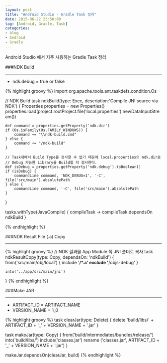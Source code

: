 ```yaml
---
layout: post
title: "Android Studio - Gradle Task 정리"
date: 2015-06-22 23:50:00
tag: [Android, Gradle, Task]
categories:
- blog
- Android
- Gradle
---
```


<!--more-->

Android Studio 에서 자주 사용하는 Gradle Task 정리

###NDK Build

- - -

- ndk.debug = true or false

{% highlight groovy %}
import org.apache.tools.ant.taskdefs.condition.Os

// NDK Build
task ndkBuild(type: Exec, description:'Compile JNI source via NDK') {
    Properties properties = new Properties()
    properties.load(project.rootProject.file('local.properties').newDataInputStream())

    def command = properties.getProperty('ndk.dir')
    if (Os.isFamily(Os.FAMILY_WINDOWS)) {
        command += "\\ndk-build.cmd"
    } else {
        command += "/ndk-build"
    }

    // Task내에서 Build Type을 검사할 수 없기 때문에 local.properties의 ndk.dir로
    // Debug 가능한 Library를 Build할 지 검사한다.
    def isDebug = properties.getProperty('ndk.debug').toBoolean()
    if (isDebug) {
        commandLine command, 'NDK_DEBUG=1', '-C', file('src/main').absolutePath
    } else {
        commandLine command, '-C', file('src/main').absolutePath
    }
}

tasks.withType(JavaCompile) {
    compileTask -> compileTask.dependsOn ndkBuild
}

{% endhighlight %}

###NDK Result File (.a) Copy

- - -

{% highlight groovy %}
// NDK 결과물 App Module 쪽 JNI 폴더로 복사
task ndkResultCopy(type: Copy, dependsOn: 'ndkBuild') {
    from('src/main/obj/local') {
        include '**/*.a'
        exclude '**/objs-debug'
    }

    into('../app/src/main/jni')
}
{% endhighlight %}

###Make JAR

- - -

- ARTIFACT_ID = ARTIFACT_NAME
- VERSION_NAME = 1_0

{% highlight groovy %}
task clearJar(type: Delete) {
    delete 'build/libs/' + ARTIFACT_ID + '_' + VERSION_NAME + '.jar'
}

task makeJar(type: Copy) {
    from('build/intermediates/bundles/release/')
    into('build/libs/')
    include('classes.jar')
    rename ('classes.jar', ARTIFACT_ID + '_' + VERSION_NAME + '.jar')
}

makeJar.dependsOn(clearJar, build)
{% endhighlight %}
